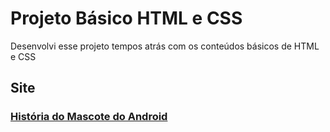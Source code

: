 # Projeto Básico HTML e CSS
Desenvolvi esse projeto tempos atrás com os conteúdos básicos de HTML e CSS

## Site 
### <a href="https://progluizhenrique.github.io/projeto-HTML-CSS-basico/" target="_blank">História do Mascote do Android</a>
